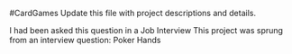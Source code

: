 #CardGames
Update this file with project descriptions and details. 

I had been asked this question in a Job Interview
This project was sprung from an interview question: Poker Hands
